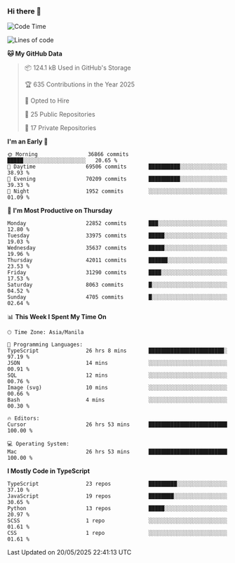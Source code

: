 ### Hi there 👋

<!--START_SECTION:waka-->
![Code Time](http://img.shields.io/badge/Code%20Time-1%2C762%20hrs%204%20mins-blue)

![Lines of code](https://img.shields.io/badge/From%20Hello%20World%20I%27ve%20Written-66.9%20million%20lines%20of%20code-blue)

**🐱 My GitHub Data** 

> 📦 124.1 kB Used in GitHub's Storage 
 > 
> 🏆 635 Contributions in the Year 2025
 > 
> 💼 Opted to Hire
 > 
> 📜 25 Public Repositories 
 > 
> 🔑 17 Private Repositories 
 > 
**I'm an Early 🐤** 

```text
🌞 Morning                36866 commits       █████░░░░░░░░░░░░░░░░░░░░   20.65 % 
🌆 Daytime                69506 commits       ██████████░░░░░░░░░░░░░░░   38.93 % 
🌃 Evening                70209 commits       ██████████░░░░░░░░░░░░░░░   39.33 % 
🌙 Night                  1952 commits        ░░░░░░░░░░░░░░░░░░░░░░░░░   01.09 % 
```
📅 **I'm Most Productive on Thursday** 

```text
Monday                   22852 commits       ███░░░░░░░░░░░░░░░░░░░░░░   12.80 % 
Tuesday                  33975 commits       █████░░░░░░░░░░░░░░░░░░░░   19.03 % 
Wednesday                35637 commits       █████░░░░░░░░░░░░░░░░░░░░   19.96 % 
Thursday                 42011 commits       ██████░░░░░░░░░░░░░░░░░░░   23.53 % 
Friday                   31290 commits       ████░░░░░░░░░░░░░░░░░░░░░   17.53 % 
Saturday                 8063 commits        █░░░░░░░░░░░░░░░░░░░░░░░░   04.52 % 
Sunday                   4705 commits        █░░░░░░░░░░░░░░░░░░░░░░░░   02.64 % 
```


📊 **This Week I Spent My Time On** 

```text
🕑︎ Time Zone: Asia/Manila

💬 Programming Languages: 
TypeScript               26 hrs 8 mins       ████████████████████████░   97.19 % 
JSON                     14 mins             ░░░░░░░░░░░░░░░░░░░░░░░░░   00.91 % 
SQL                      12 mins             ░░░░░░░░░░░░░░░░░░░░░░░░░   00.76 % 
Image (svg)              10 mins             ░░░░░░░░░░░░░░░░░░░░░░░░░   00.66 % 
Bash                     4 mins              ░░░░░░░░░░░░░░░░░░░░░░░░░   00.30 % 

🔥 Editors: 
Cursor                   26 hrs 53 mins      █████████████████████████   100.00 % 

💻 Operating System: 
Mac                      26 hrs 53 mins      █████████████████████████   100.00 % 
```

**I Mostly Code in TypeScript** 

```text
TypeScript               23 repos            █████████░░░░░░░░░░░░░░░░   37.10 % 
JavaScript               19 repos            ████████░░░░░░░░░░░░░░░░░   30.65 % 
Python                   13 repos            █████░░░░░░░░░░░░░░░░░░░░   20.97 % 
SCSS                     1 repo              ░░░░░░░░░░░░░░░░░░░░░░░░░   01.61 % 
CSS                      1 repo              ░░░░░░░░░░░░░░░░░░░░░░░░░   01.61 % 
```




 Last Updated on 20/05/2025 22:41:13 UTC
<!--END_SECTION:waka-->
